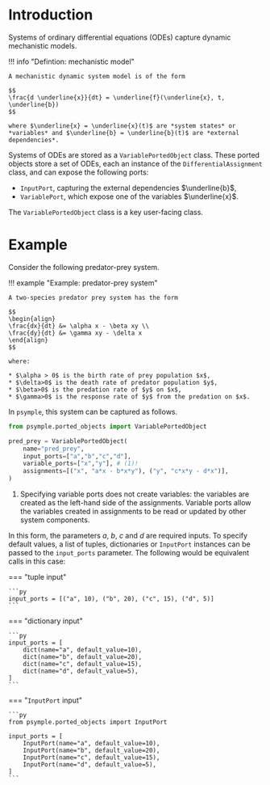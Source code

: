 # Introduction

Systems of ordinary differential equations (ODEs) capture dynamic mechanistic models. 

!!! info "Defintion: mechanistic model"

    A mechanistic dynamic system model is of the form

    $$ 
    \frac{d \underline{x}}{dt} = \underline{f}(\underline{x}, t, \underline{b})
    $$

    where $\underline{x} = \underline{x}(t)$ are *system states* or *variables* and $\underline{b} = \underline{b}(t)$ are *external dependencies*. 

Systems of ODEs are stored as a `VariablePortedObject` class. These ported objects store a set of ODEs, each an instance of the `DifferentialAssignment` class, and can expose the following ports:

- `InputPort`, capturing the external dependencies $\underline{b}$,
- `VariablePort`, which expose one of the variables $\underline{x}$.

The `VariablePortedObject` class is a key user-facing class.

# Example

Consider the following predator-prey system.

!!! example "Example: predator-prey system"

    A two-species predator prey system has the form

    $$
    \begin{align}
    \frac{dx}{dt} &= \alpha x - \beta xy \\
    \frac{dy}{dt} &= \gamma xy - \delta x
    \end{align}
    $$

    where:

    * $\alpha > 0$ is the birth rate of prey population $x$, 
    * $\delta>0$ is the death rate of predator population $y$, 
    * $\beta>0$ is the predation rate of $y$ on $x$, 
    * $\gamma>0$ is the response rate of $y$ from the predation on $x$.

In `psymple`, this system can be captured as follows.

``` py title="predator-prey as a VariablePortedObject"
from psymple.ported_objects import VariablePortedObject

pred_prey = VariablePortedObject(
    name="pred_prey",
    input_ports=["a","b","c","d"],
    variable_ports=["x","y"], # (1)!
    assignments=[("x", "a*x - b*x*y"), ("y", "c*x*y - d*x")],
)
```

1. Specifying variable ports does not create variables: the variables are created as the left-hand side of the assignments. Variable ports allow the variables created in assignments to be read or updated by other system components.

In this form, the parameters $a$, $b$, $c$ and $d$ are required inputs. To specify default values, a list of tuples, dictionaries or `InputPort` instances can be passed to the `input_ports` parameter. The following would be equivalent calls in this case:

=== "tuple input"

    ```py
    input_ports = [("a", 10), ("b", 20), ("c", 15), ("d", 5)]
    ```

=== "dictionary input"

    ```py
    input_ports = [
        dict(name="a", default_value=10),
        dict(name="b", default_value=20),
        dict(name="c", default_value=15),
        dict(name="d", default_value=5),
    ]
    ```

=== "`InputPort` input"

    ```py
    from psymple.ported_objects import InputPort

    input_ports = [
        InputPort(name="a", default_value=10),
        InputPort(name="b", default_value=20),
        InputPort(name="c", default_value=15),
        InputPort(name="d", default_value=5),
    ]
    ```